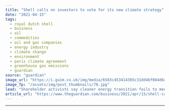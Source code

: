 ```yaml
---
title: "Shell calls on investors to vote for its new climate strategy"
date: "2021-04-15"
tags: 
  - royal dutch shell
  - business
  - oil
  - commodities
  - oil and gas companies
  - energy industry
  - climate change
  - environment
  - paris climate agreement
  - greenhouse gas emissions
  - guardian
source: "guardian"
image_url: "https://i.guim.co.uk/img/media/6583c453414305c31dd4bf084d6c1a40e3e57daa/0_0_5158_3095/master/5158.jpg?width=460&quality=85&auto=format&fit=max&s=4380ba0216261fb137ab0f85a5c6e6a5"
image_fp: "/assets/img/post_thumbnails/70.jpg"
lead: "Shareholder activists say cleaner energy transition fails to meet Paris climate goals and they will put rival scheme to oil firm’s AGMRoyal Dutch Shell has urged investors to vote for its strategy to shift the business towards cleaner energy sources,..."
article_url: "https://www.theguardian.com/business/2021/apr/15/shell-calls-on-investors-to-vote-for-its-new-climate-strategy"
---
```


---
